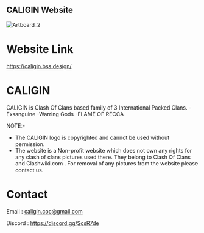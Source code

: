 
## CALIGIN Website
![Artboard_2](https://user-images.githubusercontent.com/106477770/170872874-bafdf48b-1661-4915-99a7-aad39ecdbe99.png)


# Website Link
https://caligin.bss.design/


# CALIGIN
CALIGIN is Clash Of Clans based family of 3 International Packed Clans. 
-Exsanguine
-Warring Gods
-FLAME OF RECCA


NOTE:- 
- The CALIGIN logo is copyrighted and cannot be used without permission.
- The website is a Non-profit website which does not own any rights for any clash of clans pictures used there. They belong to Clash Of Clans and Clashwiki.com . For removal of any pictures from the website please contact us.

# Contact

Email : caligin.coc@gmail.com

Discord : https://discord.gg/ScsR7de 
